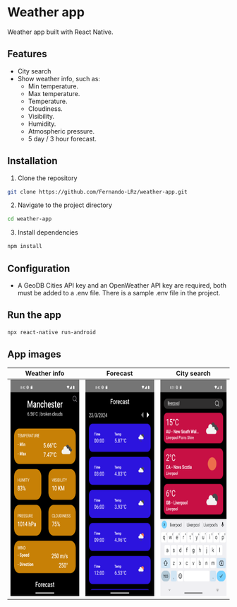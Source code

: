 # Weather app
Weather app built with React Native.

## Features
* City search
* Show weather info, such as:
   - Min temperature.
   - Max temperature.
   - Temperature.
   - Cloudiness.
   - Visibility.
   - Humidity.
   - Atmospheric pressure.
   - 5 day / 3 hour forecast.
 
## Installation
1. Clone the repository
```bash
git clone https://github.com/Fernando-LRz/weather-app.git
``` 
2. Navigate to the project directory
```bash
cd weather-app
```
3. Install dependencies
```bash
npm install
```

## Configuration
 * A GeoDB Cities API key and an OpenWeather API key are required, both must be added to a .env file. There is a sample .env file in the project.

## Run the app
```bash
npx react-native run-android
```

## App images
| Weather info                                                | Forecast                                                           | City search                                                 | 
| ----------------------------------------------------------- | ------------------------------------------------------------------ | ----------------------------------------------------------- | 
| <img src="images/weather.png" width="235" height="490"/>    | <img src="images/forecast.png" width="235" height="490"/>          | <img src="images/search.png" width="235" height="490"/>     | 
